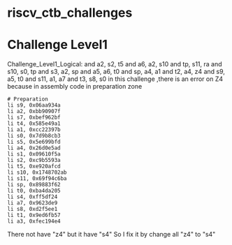 # riscv_ctb_challenges
# Challenge Level1
 Challenge_Level1_Logical:
    and a2, s2, t5
	and a6, a2, s10
	and tp, s11, ra
	and s10, s0, tp
	and s3, a2, sp
	and a5, a6, t0
	and sp, a4, a1
	and t2, a4, z4
	and s9, a5, t0
	and s11, a1, a7
	and t3, s8, s0
in this challenge ,there is an error on Z4 because in assembly code in preparation zone
    
	# Preparation
	li s9, 0x06aa934a
	li a2, 0xbb90907f
	li s7, 0xbef962bf
	li t4, 0x585e49a1
	li a1, 0xcc22397b
	li s0, 0x7d9b8cb3
	li s5, 0x5e699bfd
	li a4, 0x26d0e5ad
	li s1, 0x09610f5a
	li s2, 0xc9b5593a
	li t5, 0xe920afcd
	li s10, 0x1748702ab
	li s11, 0x69f94c6ba
	li sp, 0x89883f62
	li t0, 0xba4da205
	li s4, 0xff5df24
	li a7, 0x9623de9
	li s8, 0xd2f5ee1
	li t1, 0x9ed6fb57
	li a3, 0xfec194e4

There not have "z4" but it have "s4" So I fix it by change all "z4" to "s4"


